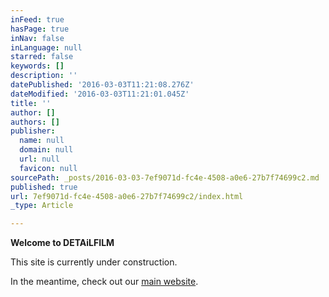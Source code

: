```yaml
---
inFeed: true
hasPage: true
inNav: false
inLanguage: null
starred: false
keywords: []
description: ''
datePublished: '2016-03-03T11:21:08.276Z'
dateModified: '2016-03-03T11:21:01.045Z'
title: ''
author: []
authors: []
publisher:
  name: null
  domain: null
  url: null
  favicon: null
sourcePath: _posts/2016-03-03-7ef9071d-fc4e-4508-a0e6-27b7f74699c2.md
published: true
url: 7ef9071d-fc4e-4508-a0e6-27b7f74699c2/index.html
_type: Article

---
```

**Welcome to DETAiLFILM**

This site is currently under construction.

In the meantime, check out our [main website][0].

[0]: www.detailfilm.de